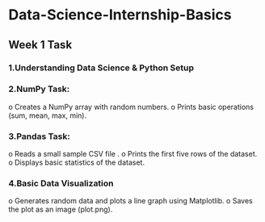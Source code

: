 # Data-Science-Internship-Basics

## Week 1 Task

### 1.Understanding Data Science & Python Setup

### 2.NumPy Task:
o Creates a NumPy array with random numbers.
o Prints basic operations (sum, mean, max, min).
### 3.Pandas Task:
o Reads a small sample CSV file .
o Prints the first five rows of the dataset.
o Displays basic statistics of the dataset.
### 4.Basic Data Visualization
o Generates random data and plots a line graph using Matplotlib.
o Saves the plot as an image (plot.png).
